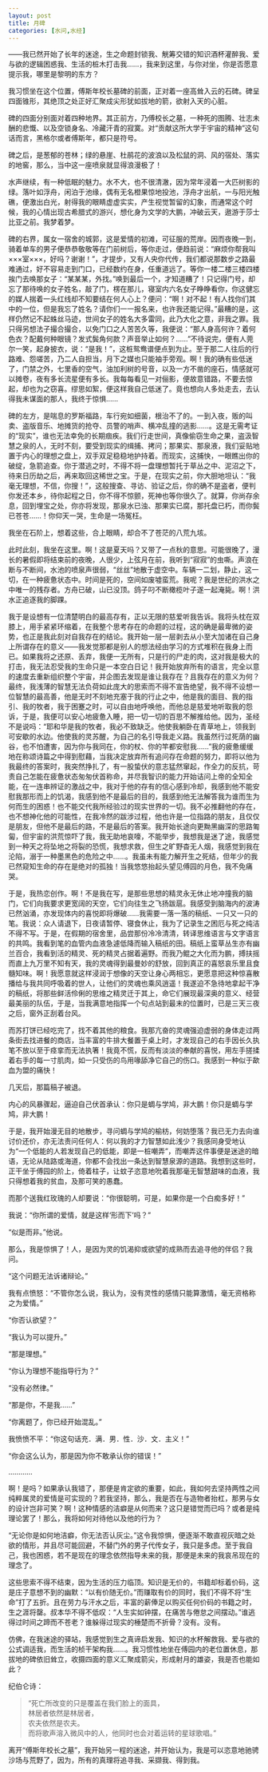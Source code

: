 ```yaml
---
layout: post
title: 月碑
categories: [水问,水经]
---
```


——我已然开始了长年的迷途，生之命题封锁我、觥筹交错的知识酒杯灌醉我、爱与欲的逻辑困惑我、生活的桩木打击我……，我来到这里，与你对坐，你是否愿意提示我，哪里是黎明的东方？


我习惯坐在这个位置，傅斯年校长墓碑的前面，正对着一座高耸入云的石碑。碑呈四面锥形，其绝顶之处正好汇聚成尖形犹如拔地的箭，欲射入天的心脏。

碑的四面分别面对着四种地界。其正前方，乃傅校长之墓，一种死的图腾、壮志未酬的悲慨、以及空锁身名、冷藏汗青的寂寞。对“贡献这所大学于宇宙的精神”这句话而言，黑格尔或者傅斯年，都只是符号。

碑之后，是葱郁的苍林；绿的悬崖、杜鹃花的波浪以及松鼠的洞、风的宿处、落实的地窖，那么，当中这一座喷泉就显得浪漫极了！

水声继续，有一种低眠的魅力。水不大，也不很清澈，因为常年浸着一大匹树影的绿。落叶如浮舟，闲泊于池缘，偶有无名橙果惊地投池，浮舟才出航，一与阳光触礁，便激出白光，射得我的眼睛虚虚实实，产生视觉暂留的幻象，而通常这个时候，我的心情出现古希腊式的游兴，想化身为文学的大鹏，冲破云天，遨游于莎士比亚之前。我梦着梦。

碑的右界，属女一宿舍的城郭，这是爱情的初滩，可征服的荒岸。因而夜晚一到，骑着单车的男子便恭恭敬敬等在门前树后，等你走过，便趋前说：“麻烦你帮我叫×××室×××，好吗？谢谢！”，才提步，又有人央你代传，我们都说那数步之路最难通过，好不容易走到门口，已经数约在身，任重道远了。等你一楼二楼三楼四楼挨门去唤那女子：“某某某，外找。”唤到最后一个，才知道糟了！只记得门号，却忘了那待唤的女子姓名，敲了门，楞在那儿，寝室内六名女子睁睁看你，你这健忘的媒人揣着一头红线却不知要结在何人心上？便问：“啊！对不起！有人找你们其中的一位，但是我忘了姓名？请你们一一报名来，也许我还能记得。”最糟的是，这样仍然记不起蛛丝马迹，世间女子的姓名大多雷同，此乃大化之意，非我之罪。我只得另想法子撮合撮合，以免门口之人苦苦久等，我便说：“那人身高何许？着何色衣？配戴何种眼镜？发式鬓角何款？声音举止如何？……”不待说完，便有人莞尔一笑，起身披衣，说：“是我！”，这桩鸳鸯谱便点到为止。至于那二人往后的行路难、怨嗟苦，乃二人自担当，月下之媒也只能袖手旁观。啊！我的确有些低迷了，门禁之外，七里香的空气，油加利树的号音，以及一方不凿的座石，情感就可以摊卷，夜有多长流星便有多长。我每每看见一对俪影，便故意错路，不要去惊起，却也为之窃喜。缪思如絮，便这样我自己低迷了。竟也想向人多处走去，去认得我未谋面的那人，我终于惊惧……

碑的左方，是喘息的罗斯福路，车行宛如细菌，根治不了的。一到入夜，贩的叫卖、盗版音乐、地摊货的抢夺、员警的哨声、横冲乱撞的逃影……。这是无需考证的“现实”，谁也无法幸免的长期痼疾。我们行走世间，真像偷窃生命之果，盗汲智慧之泉的人，无时不刻，要受到现实的缉捕、拷问；那果实、那泉液，我们妥贴地置于内心的理想之盘上，双手双足稳稳地护持着。而现实，这捕快，一眼瞧出你的破绽，急箭追查。你于潜逃之时，不得不将一盘理想暂托于草丛之中、泥沼之下，待来日历劫之后，再来取回这稀世之宝。于是，在现实之前，你大胆地坦认：“我毫无理想，不信，你搜！”，这般搜查、寻访、验证之后，你的确不是盗者，便判你发还本乡，待你起程之日，你不得不惊颤，死神也等你很久了。就算，你尚存余息，回到埋宝之处，你亦将发现，那泉水已浊、那果实已腐，那托盘已朽，而你鬓已苍苍……！你仰天一哭，生命是一场冤枉。

我坐在石阶上，想着这些，合上眼睛，却合不了苍茫的八荒九垓。

此时此刻，我坐在这里。啊！这是夏天吗？又带了一点秋的意思。可能很晚了，漫长的暑假即将结束前的夜晚，人很少，上弦月在前，我听到“寂寂”的虫嘶。声浪在断与不断间，水池的喷泉声很弱，“丝丝”地散于虚空中。车辆一二划，静止，这一切，在一种疲惫状态中。时间是死的，空间如废墟蛮荒。我呢？我是世纪的洪水之中唯一的残存者。方舟已破，山已没顶。鸽子叼不断橄榄叶子遂一起淹毙。啊！洪水正追逐我的脚踝。

我于是设想有一位清楚明白的最高存有，正以无限的慈爱听我告诉。我将头枕在双膝上，用手紧紧环缩着，在我整个思考存在的命题的过程，这的确是最卑微的姿势，也正是我此刻对自我存在的结论。我开始一层一层剥去从小至大加诸在自己身上所谓存在的意义——我发觉那都是别人的想法经由学习的方式堆积在我身上而已。如果我将之还原、丢弃，我便一无所有，只是行的尸走的肉，这对我是极大的打击，我无法忍受我的生命只是一本空白日记！我开始放弃所有的语言，完全以意的速度去重新组织整个宇宙，并企图去发现是谁让我存在？且我存在的意义为何？最终，我浅薄的智慧无法负荷如此庞大的思索而不得不宣告绝望，我不得不设想一位智慧的最高善，他是无时不刻地充塞于我的行止之中，他是我的面目、我的指引、我的牧者，我于困蹇之时，可以自由地呼唤他，而他总是慈爱地听取我的怨诉，于是，我便可以安心地疲惫入睡，把一切一切的百思不解推给他。因为，圣经不是说吗：“耶和华是我的牧者，我必不致缺乏。他使我躺卧在青草地上，领我到可安歇的水边。他使我的灵苏醒，为自己的名引导我走义路。我虽然行过死荫的幽谷，也不怕遭害，因为你与我同在，你的杖、你的竿都安慰我……”我的疲惫缓缓地在称颂诗篇之中得到慰藉，当我决定放弃所有追问存在命题的努力，即将以他为我最终的答案时，我突然挣扎了，有一股蛰伏的意志猛然窜起，作全力的反抗，苛责自己怎能在疲惫状态匆匆伏首称命，并尽我智识的能力开始诘问上帝的全知全能，在一连串辨证的激战之中，我对于他的存有的信心感到冷却，我感到他不能安慰我那形而上的饥渴，我感到他不是最后的目的，我感到他无法解答我为谁而生为何而生的困惑！也不能交代我所经验过的现实世界的一切。我不必推翻他的存在，也不想神化他的可能性，在我冷然的跋涉过程，他也许是一位指路的朋友，且仅仅是朋友，但他不是最后的路，不是最后的答案。我开始长途向更黝黑幽深的思路匍匐，但宇宙的洪荒惊吓了我，我无助地哀嚎，不能举步，我想我是迷了途，我感觉到一种天之将坠地之将裂的恐慌，我想求救，但生之旷野杳无人烟，我感觉到我在沦陷，溺于一种墨黑色的危险之中……。我虽未有能力解开生之死结，但年少的我已然窥知生命的存在是绝对的孤独！当我悠悠抬起头望见傅园的月色，我不免痛哭。

于是，我热恋创作。啊！不是我在写，是那些思想的精灵永无休止地冲撞我的脑门，它们向我要求更宽阔的天空，它们向往生之飞扬跋扈。我感受到脑海内的波涛已然汹涌，亦发现体内的喜悦即将爆破……我需要一落一落的稿纸、一只又一只的笔。我说：众人请退下，日夜请暂停、寝食休止，我为了记录生之困厄与死之纯洁不得不写。于是，在假期的宿舍里，品尝那份冷冷清清，转译思维语言与文字语言的共鸣。我看到笔的血管内血液急遽低降而输入稿纸的田。稿纸上蛮草丛生亦有幽兰百合，我看到活的精灵、死的精灵占据着遍野。而我乃鲲之大化而为鹏，搏扶摇而直上九万里不知有天，我的灵魂得到最曼妙的舒放，回到真正的喜怒哀乐里且食髓知味。啊！我愿意就这样浸润于想像的天空让身心两相忘，更愿意把这种惊喜散播给与我共同呼吸着的世人，让他们的灵魂也乘风逍遥！我遂迫不急待地拿起干净的稿纸，将那些鲜活伶俐的思维之精灵迁于其上，命它们展现最深奥的意义、经营最美丽的队伍，于是，当我满意地指挥一个句点站到最末的位置时，已是三天三夜之后，窗外正刮着台风。

而苏打饼已经吃完了，找不着其他的粮食。我那亢奋的灵魂强迫虚弱的身体走过两条街去找进餐的商店，当丰富的牛排大餐置于桌上时，才发现自己的右手因长久执笔不放以至于痉挛而无法执箸！我竟不慌，反而有淡淡的奉献的喜悦，用左手搓揉着右手的每一寸肌肉，如一只受伤的鸟用喙舔净它自己的伤口。我感到一种似于歃血为盟的痛快！

几天后，那篇稿子被退。

内心的风暴骤起，逼迫自己伏首承认：你只是蜩与学鸠，非大鹏！你只是蜩与学鸠，非大鹏！

于是，我开始漫无目的地散步，寻问蜩与学鸠的榆枋，何妨堕落？我已无力去向谁讨价还价，亦无法责问任何人：何以我的才力智慧如此浅少？我感同身受地认为“一个低能的人若发现自己的低能，即是一桩嘲弄”，而嘲弄这件事便是迷途的暗语，无论从陆路或海道，你都不会找出一条达到智慧泉源的道路。我想到这些时，正干坐于傅园的阶上，倚着柱子，让蚊子恣意地吮着我那毫无智慧甜味的血液，我只得想着我的贫血，及那可笑的愚蠢。

而那个送我红玫瑰的人却要说：“你很聪明，可是，如果你是一个白痴多好！”

我说：“你所谓的爱情，就是这样‘形而下’吗？”

“似是而非。”他说。

那么，我是惊惧了！人，是因为灵的饥渴抑或欲望的成熟而去追寻他的伴侣？我问。

“这个问题无法诉诸辩论。”

我有点愤怒：“不管你怎么说，我认为，没有灵性的感情只能算激情，毫无资格称之为爱情。”

“你否认欲望？”

“我认为可以提升。”

“那是理想。”

“你认为理想不能指导行为？”

“没有必然律。”

“那是你，不是我……”

“你离题了，你已经开始混乱。”

我愤愤不平：“你这句话充．满．男．性．沙．文．主义！”

“你会这么认为，那是因为你不敢承认你的错误！”

…………

啊！是吗？如果承认我错了，那便是肯定欲的重要，如此，我如何去坚持两性之间纯粹属灵的爱情是可实现的？若我坚持，那么，我是否在与造物者抬杠，那男与女的设计岂非可笑？啊！这种情感的洁癖是从何而来？这只是错觉而已吗？或者是纯理论罢了！那么，我将如何对待他以及他的行为？

“无论你是如何地洁癖，你无法否认灰尘。”这令我惊惧，便逐渐不敢直视灰暗之处欲的情形，并且尽可能回避，不替门外的男子代传女子，我只是多虑。至于我自己，我也困惑，若不是现在的理念依然指导未来的我，那便是未来的我哀吊现在的理念了。

这些思索不得不结束，因为生活的压力临顶。知识是无价的，书籍却标着价码，这是庄子意想不到的幽默：“以有价随无价。”而赚取有价的同时，我们不得不将“生命”打了五折。且在劳力与汗水之后，丰富的薪俸足以购买任何价码的书籍之时，生之涯将罄。叔本华不得不低叹：“人生实如钟摆，在痛苦与倦怠之间摆动。”谁逃得过时间之蹄而不苍老？谁躲得过现实的棰楚而不折骨？没有。没有。

仿佛，在我迷途的驿站，我感觉到生之真谛启发我、知识的水杯解救我、爱与欲的公式调适我，而生活的桢干架构我……。我习惯性地坐在傅园内的老位置休息，那拔地的碑依旧耸立，收摄四面的意义汇聚成箭尖，形成射月的雄姿，我是否也能如此？

纪伯仑诗：

> “死亡所改变的只是覆盖在我们脸上的面具，  
> 林居者依然是林居者，  
> 农夫依然是农夫。  
> 而将歌声溶入微风中的人，他同时也会对着运转的星球歌唱。”

离开“傅斯年校长之墓”，我开始另一程的迷途，并开始认为，我是可以恣意地驰骋沙场与荒野了，因为，所有的真理将追寻我、采撷我、得到我。
